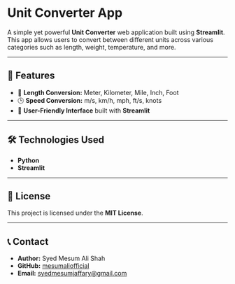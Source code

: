 # Unit Converter App

A simple yet powerful **Unit Converter** web application built using **Streamlit**. This app allows users to convert between different units across various categories such as length, weight, temperature, and more.

---

## 🚀 **Features**

- 📏 **Length Conversion:** Meter, Kilometer, Mile, Inch, Foot
- 🕒 **Speed Conversion:** m/s, km/h, mph, ft/s, knots
- 📱 **User-Friendly Interface** built with **Streamlit**

---

## 🛠️ **Technologies Used**

- **Python**
- **Streamlit**
---

## 🏅 **License**

This project is licensed under the **MIT License**.

---

## 📞 **Contact**

- **Author:** Syed Mesum Ali Shah
- **GitHub:** [mesumaliofficial](https://github.com/mesumaliofficial)
- **Email:** syedmesumjaffary@gmail.com

